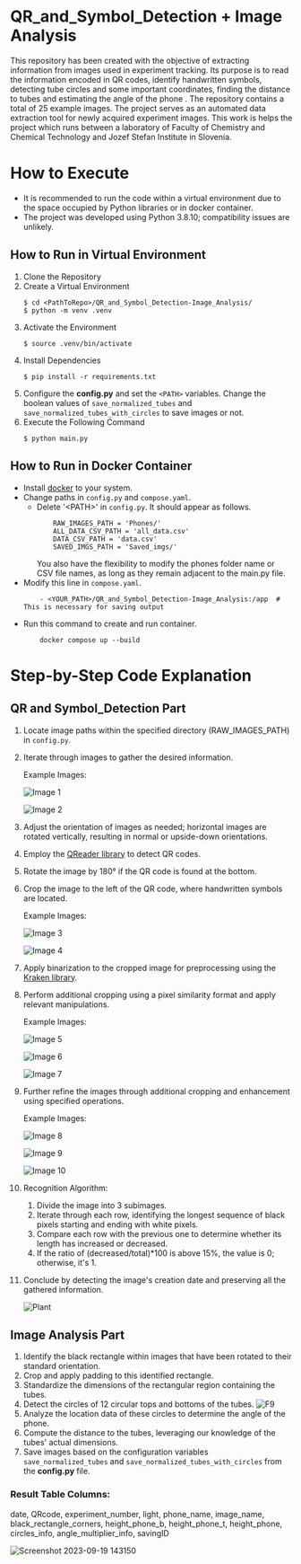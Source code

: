 # QR_and_Symbol_Detection + Image Analysis

This repository has been created with the objective of extracting information from images used in experiment tracking. Its purpose is to read the information encoded in QR codes, identify handwritten symbols, detecting tube circles and some important coordinates, finding the distance to tubes and estimating the angle of the phone . The repository contains a total of 25 example images. The project serves as an automated data extraction tool for newly acquired experiment images. This work is helps the project which runs between a laboratory of Faculty of Chemistry and Chemical Technology and Jozef Stefan Institute in Slovenia.

# How to Execute

- It is recommended to run the code within a virtual environment due to the space occupied by Python libraries or in docker container.
- The project was developed using Python 3.8.10; compatibility issues are unlikely.

## How to Run in Virtual Environment

1. Clone the Repository
2. Create a Virtual Environment
    ```
    $ cd <PathToRepo>/QR_and_Symbol_Detection-Image_Analysis/
    $ python -m venv .venv
    ```
3. Activate the Environment
    ```
    $ source .venv/bin/activate
    ```
4. Install Dependencies
    ```
    $ pip install -r requirements.txt
    ```
5. Configure the **config.py** and set the `<PATH>` variables. Change the boolean values of `save_normalized_tubes` and `save_normalized_tubes_with_circles` to save images or not.
6. Execute the Following Command
    ```
    $ python main.py
    ```
## How to Run in Docker Container

- Install [docker](https://docs.docker.com/engine/install/) to your system.
- Change paths in `config.py` and `compose.yaml`.
    - Delete '\<PATH>' in `config.py`. It should appear as follows.
        ```
            RAW_IMAGES_PATH = 'Phones/'
            ALL_DATA_CSV_PATH = 'all_data.csv'
            DATA_CSV_PATH = 'data.csv'
            SAVED_IMGS_PATH = 'Saved_imgs/'
        ```
        You also have the flexibility to modify the phones folder name or CSV file names, as long as they remain adjacent to the main.py file.
- Modify this line in `compose.yaml`.
    ```
        - <YOUR_PATH>/QR_and_Symbol_Detection-Image_Analysis:/app  # This is necessary for saving output
    ```
- Run this command to create and run container.
    ```
        docker compose up --build
    ```

# Step-by-Step Code Explanation
## QR and Symbol_Detection Part
1. Locate image paths within the specified directory (RAW_IMAGES_PATH) in `config.py`.
2. Iterate through images to gather the desired information.

    Example Images:

    ![Image 1](https://github.com/Alperenlcr/QR_and_Symbol_Detection-Image_Analysis/assets/75525649/f7cc1f7a-bd0c-4463-9882-87b5c5ac6913)

    ![Image 2](https://github.com/Alperenlcr/QR_and_Symbol_Detection-Image_Analysis/assets/75525649/34dc0f95-9e29-400d-ba39-d61f8fe0f1c5)

3. Adjust the orientation of images as needed; horizontal images are rotated vertically, resulting in normal or upside-down orientations.
4. Employ the [QReader library](https://pypi.org/project/qreader/) to detect QR codes.
5. Rotate the image by 180° if the QR code is found at the bottom.
6. Crop the image to the left of the QR code, where handwritten symbols are located.

    Example Images:

    ![Image 3](https://github.com/Alperenlcr/QR_and_Symbol_Detection-Image_Analysis/assets/75525649/bbac2c79-f999-4cb4-8fd3-edebcf810bb9)

    ![Image 4](https://github.com/Alperenlcr/QR_and_Symbol_Detection-Image_Analysis/assets/75525649/29b4fff9-9dce-464d-8723-fa11d4cac8aa)

7. Apply binarization to the cropped image for preprocessing using the [Kraken library](https://pypi.org/project/kraken/).
8. Perform additional cropping using a pixel similarity format and apply relevant manipulations.

    Example Images:

    ![Image 5](https://github.com/Alperenlcr/QR_and_Symbol_Detection-Image_Analysis/assets/75525649/96f90bc1-0105-45a9-805a-f04c863da529)

    ![Image 6](https://github.com/Alperenlcr/QR_and_Symbol_Detection-Image_Analysis/assets/75525649/a8f5a419-1ae8-4883-add5-b2dc4133cb36)

    ![Image 7](https://github.com/Alperenlcr/QR_and_Symbol_Detection-Image_Analysis/assets/75525649/fc9c6be2-a4d5-4304-b6d9-3625afc54ef2)

9. Further refine the images through additional cropping and enhancement using specified operations.

    Example Images:

    ![Image 8](https://github.com/Alperenlcr/QR_and_Symbol_Detection-Image_Analysis/assets/75525649/e07303c6-b77d-44f7-914f-0e4a7df4dff5)

    ![Image 9](https://github.com/Alperenlcr/QR_and_Symbol_Detection-Image_Analysis/assets/75525649/6d5ae016-602a-4715-bcf1-a61492857462)

    ![Image 10](https://github.com/Alperenlcr/QR_and_Symbol_Detection-Image_Analysis/assets/75525649/a65ae55a-4a86-4efc-ba6a-59557ca8ef4d)

10. Recognition Algorithm:

    1. Divide the image into 3 subimages.
    2. Iterate through each row, identifying the longest sequence of black pixels starting and ending with white pixels.
    3. Compare each row with the previous one to determine whether its length has increased or decreased.
    4. If the ratio of (decreased/total)*100 is above 15%, the value is 0; otherwise, it's 1.

11. Conclude by detecting the image's creation date and preserving all the gathered information.

    ![Plant](https://github.com/Alperenlcr/QR_and_Symbol_Detection-Image_Analysis/assets/75525649/e83ba821-851b-4f4d-ab0a-77a45eef0f2c)


## Image Analysis Part

1. Identify the black rectangle within images that have been rotated to their standard orientation.
2. Crop and apply padding to this identified rectangle.
3. Standardize the dimensions of the rectangular region containing the tubes.
4. Detect the circles of 12 circular tops and bottoms of the tubes.
![F9](https://github.com/Alperenlcr/QR_and_Symbol_Detection-Image_Analysis/assets/75525649/2e2e542a-0e87-4d54-a660-65b9fdef3910)
5. Analyze the location data of these circles to determine the angle of the phone.
6. Compute the distance to the tubes, leveraging our knowledge of the tubes' actual dimensions.
7. Save images based on the configuration variables `save_normalized_tubes` and `save_normalized_tubes_with_circles` from the **config.py** file.

### Result Table Columns:
date, QRcode, experiment_number, light, phone_name, image_name, black_rectangle_corners, height_phone_b, height_phone_t, height_phone, circles_info, angle_multiplier_info, savingID

![Screenshot 2023-09-19 143150](https://github.com/Alperenlcr/QR_and_Symbol_Detection-Image_Analysis/assets/75525649/6d04704f-8f9e-491d-8762-395bd041e1dd)

